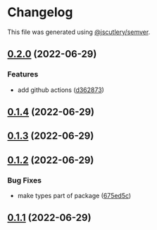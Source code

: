 # Changelog

This file was generated using [@jscutlery/semver](https://github.com/jscutlery/semver).

## [0.2.0](https://github.com/jmchambers/nxpractice99/compare/v0.1.4...v0.2.0) (2022-06-29)


### Features

* add github actions ([d362873](https://github.com/jmchambers/nxpractice99/commit/d362873b5b97e4aacf9bfe79a807ddd0af48d477))

## [0.1.4](https://github.com/jmchambers/nxpractice99/compare/v0.1.3...v0.1.4) (2022-06-29)

## [0.1.3](https://github.com/jmchambers/nxpractice99/compare/v0.1.2...v0.1.3) (2022-06-29)

## [0.1.2](https://github.com/jmchambers/nxpractice99/compare/v0.1.1...v0.1.2) (2022-06-29)


### Bug Fixes

* make types part of package ([675ed5c](https://github.com/jmchambers/nxpractice99/commit/675ed5c738c138d911ac3f6cff086f343f585527))

## [0.1.1](https://github.com/jmchambers/nxpractice99/compare/v0.1.0...v0.1.1) (2022-06-29)
